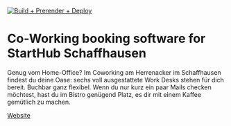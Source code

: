 [![Build + Prerender + Deploy](https://github.com/StartHub-Schaffhausen/meetingpoint/actions/workflows/main.yml/badge.svg?branch=master)](https://github.com/StartHub-Schaffhausen/meetingpoint/actions/workflows/main.yml)

# Co-Working booking software for StartHub Schaffhausen

Genug vom Home-Office? Im Coworking am Herrenacker im Schaffhausen findest du deine Oase: sechs voll ausgestattete Work Desks stehen für dich bereit. Buchbar ganz flexibel. Wenn du nur kurz ein paar Mails checken möchtest, hast du im Bistro genügend Platz, es dir mit einem Kaffee gemütlich zu machen.

[Website](https://starthub-coworking.firebaseapp.com)

